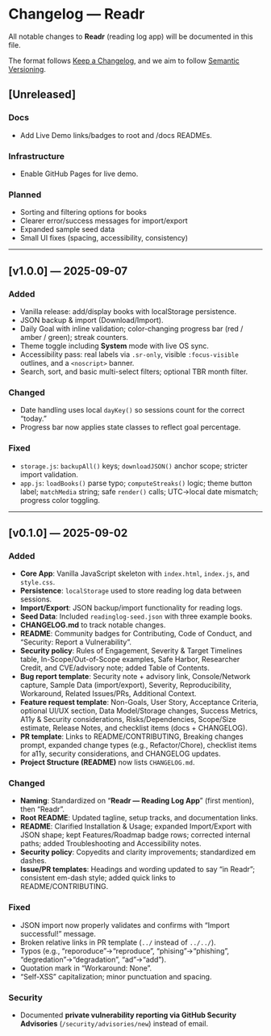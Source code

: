 # Changelog — Readr  
All notable changes to **Readr** (reading log app) will be documented in this file.  

The format follows [Keep a Changelog](https://keepachangelog.com/en/1.0.0/), and we aim to follow [Semantic Versioning](https://semver.org/).  

## [Unreleased]  

### Docs
- Add Live Demo links/badges to root and /docs READMEs.

### Infrastructure
- Enable GitHub Pages for live demo.

### Planned  
- Sorting and filtering options for books  
- Clearer error/success messages for import/export  
- Expanded sample seed data  
- Small UI fixes (spacing, accessibility, consistency)  

---

## [v1.0.0] — 2025-09-07
### Added
- Vanilla release: add/display books with localStorage persistence.
- JSON backup & import (Download/Import).
- Daily Goal with inline validation; color-changing progress bar (red / amber / green); streak counters.
- Theme toggle including **System** mode with live OS sync.
- Accessibility pass: real labels via `.sr-only`, visible `:focus-visible` outlines, and a `<noscript>` banner.
- Search, sort, and basic multi-select filters; optional TBR month filter.

### Changed
- Date handling uses local `dayKey()` so sessions count for the correct “today.”
- Progress bar now applies state classes to reflect goal percentage.

### Fixed
- `storage.js`: `backupAll()` keys; `downloadJSON()` anchor scope; stricter import validation.
- `app.js`: `loadBooks()` parse typo; `computeStreaks()` logic; theme button label; `matchMedia` string; safe `render()` calls; UTC→local date mismatch; progress color toggling.

---

## [v0.1.0] — 2025-09-02  
### Added  
- **Core App**: Vanilla JavaScript skeleton with `index.html`, `index.js`, and `style.css`.  
- **Persistence**: `localStorage` used to store reading log data between sessions.  
- **Import/Export**: JSON backup/import functionality for reading logs.  
- **Seed Data**: Included `readinglog-seed.json` with three example books.  
- **CHANGELOG.md** to track notable changes.  
- **README**: Community badges for Contributing, Code of Conduct, and “Security: Report a Vulnerability”.  
- **Security policy**: Rules of Engagement, Severity & Target Timelines table, In-Scope/Out-of-Scope examples, Safe Harbor, Researcher Credit, and CVE/advisory note; added Table of Contents.  
- **Bug report template**: Security note + advisory link, Console/Network capture, Sample Data (import/export), Severity, Reproducibility, Workaround, Related Issues/PRs, Additional Context.  
- **Feature request template**: Non-Goals, User Story, Acceptance Criteria, optional UI/UX section, Data Model/Storage changes, Success Metrics, A11y & Security considerations, Risks/Dependencies, Scope/Size estimate, Release Notes, and checklist items (docs + CHANGELOG).  
- **PR template**: Links to README/CONTRIBUTING, Breaking changes prompt, expanded change types (e.g., Refactor/Chore), checklist items for a11y, security considerations, and CHANGELOG updates.  
- **Project Structure (README)** now lists `CHANGELOG.md`.  

### Changed  
- **Naming**: Standardized on “**Readr — Reading Log App**” (first mention), then “Readr”.  
- **Root README**: Updated tagline, setup tracks, and documentation links.  
- **README**: Clarified Installation & Usage; expanded Import/Export with JSON shape; kept Features/Roadmap badge rows; corrected internal paths; added Troubleshooting and Accessibility notes.  
- **Security policy**: Copyedits and clarity improvements; standardized em dashes.  
- **Issue/PR templates**: Headings and wording updated to say “in Readr”; consistent em-dash style; added quick links to README/CONTRIBUTING.  

### Fixed  
- JSON import now properly validates and confirms with “Import successful!” message.  
- Broken relative links in PR template (`../` instead of `../../`).  
- Typos (e.g., “reporoduce”→“reproduce”, “phising”→“phishing”, “degredation”→“degradation”, “ad”→“add”).  
- Quotation mark in “Workaround: None”.  
- “Self-XSS” capitalization; minor punctuation and spacing.  

### Security  
- Documented **private vulnerability reporting via GitHub Security Advisories** (`/security/advisories/new`) instead of email.  